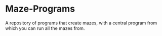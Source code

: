 # Maze-Programs
A repository of programs that create mazes, with a central program from which you can run all the mazes from. 
